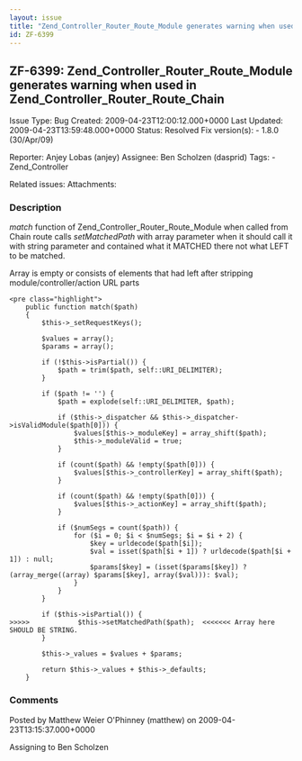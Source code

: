 ```yaml
---
layout: issue
title: "Zend_Controller_Router_Route_Module generates warning when used in Zend_Controller_Router_Route_Chain"
id: ZF-6399
---
```


ZF-6399: Zend\_Controller\_Router\_Route\_Module generates warning when used in Zend\_Controller\_Router\_Route\_Chain
----------------------------------------------------------------------------------------------------------------------

 Issue Type: Bug Created: 2009-04-23T12:00:12.000+0000 Last Updated: 2009-04-23T13:59:48.000+0000 Status: Resolved Fix version(s): - 1.8.0 (30/Apr/09)
 
 Reporter:  Anjey Lobas (anjey)  Assignee:  Ben Scholzen (dasprid)  Tags: - Zend\_Controller
 
 Related issues: 
 Attachments: 
### Description

_match_ function of Zend\_Controller\_Router\_Route\_Module when called from Chain route calls _setMatchedPath_ with array parameter when it should call it with string parameter and contained what it MATCHED there not what LEFT to be matched.

Array is empty or consists of elements that had left after stripping module/controller/action URL parts

 
    <pre class="highlight">
        public function match($path)
        {
            $this->_setRequestKeys();
    
            $values = array();
            $params = array();
            
            if (!$this->isPartial()) {
                $path = trim($path, self::URI_DELIMITER);
            }
    
            if ($path != '') {
                $path = explode(self::URI_DELIMITER, $path);
    
                if ($this->_dispatcher && $this->_dispatcher->isValidModule($path[0])) {
                    $values[$this->_moduleKey] = array_shift($path);
                    $this->_moduleValid = true;
                }
    
                if (count($path) && !empty($path[0])) {
                    $values[$this->_controllerKey] = array_shift($path);
                }
    
                if (count($path) && !empty($path[0])) {
                    $values[$this->_actionKey] = array_shift($path);
                }
    
                if ($numSegs = count($path)) {
                    for ($i = 0; $i < $numSegs; $i = $i + 2) {
                        $key = urldecode($path[$i]);
                        $val = isset($path[$i + 1]) ? urldecode($path[$i + 1]) : null;
                        $params[$key] = (isset($params[$key]) ? (array_merge((array) $params[$key], array($val))): $val);
                    }
                }
            }
            
            if ($this->isPartial()) {
    >>>>>            $this->setMatchedPath($path);  <<<<<<< Array here SHOULD BE STRING.
            }
    
            $this->_values = $values + $params;
    
            return $this->_values + $this->_defaults;
        }


 

 

### Comments

Posted by Matthew Weier O'Phinney (matthew) on 2009-04-23T13:15:37.000+0000

Assigning to Ben Scholzen

 

 